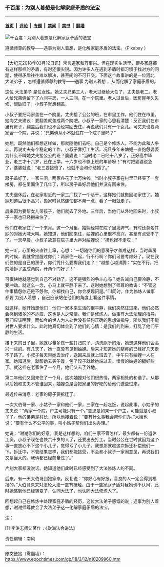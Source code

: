 ### 千百度：为别人着想是化解家庭矛盾的法宝

---

#### [首页](../../../..?n10209960) &nbsp;|&nbsp; [评论](../../../../../epoch-comment?n10209960) &nbsp;|&nbsp; [专题](../../../../../epoch-special?n10209960) &nbsp;|&nbsp; [禁闻](../../../../../epoch-news?n10209960) &nbsp;|&nbsp; [禁书](../../../../../books?n10209960) &nbsp;|&nbsp; [翻墙](https://github.com/gfw-breaker/nogfw/blob/master/README.md?n10209960)


<div><img alt="千百度：为别人着想是化解家庭矛盾的法宝" class="attachment-djy_600_400 size-djy_600_400 wp-post-image" src="https://i.epochtimes.com/assets/uploads/2018/03/Pixabay-1-600x400.jpg"/>
<div class="caption">
 <p>
  遵循师尊的教导——遇事为别人着想，是化解家庭矛盾的法宝。（Pixabay ）
 </p>
</div></div><hr/><div class="post_content" id="artbody" itemprop="articleBody">
 <!-- article content begin -->
 <p>
  【大纪元2018年03月12日讯】常言道家和万事兴。但在现实生活里，很多家庭都有这样那样的矛盾，有时还很尖锐。因为许多人在遇到矛盾时都习惯于找对方的问题，使得矛盾往往难以解决，甚至闹的不可开交。下面这个故事讲的是一位河北
  <ok href="https://www.epochtimes.com/gb/tag/%E5%A4%A7%E6%B3%95%E5%BC%9F%E5%AD%90.html">
   大法弟子
  </ok>
  ，怎样遵循师尊的教导——遇事
  <ok href="https://www.epochtimes.com/gb/tag/%E4%B8%BA%E5%88%AB%E4%BA%BA%E7%9D%80%E6%83%B3.html">
   为别人着想
  </ok>
  ，从而化解了家庭矛盾的。
 </p>
 <p>
  这位
  <ok href="https://www.epochtimes.com/gb/tag/%E5%A4%A7%E6%B3%95%E5%BC%9F%E5%AD%90.html">
   大法弟子
  </ok>
  是位女性。她丈夫兄弟三人，老大过继给大伯了，丈夫是老二。老人给兄弟俩留下了六间平房，一人三间，在一个院里。老人过世后，因房屋年久失修，很破旧了，小叔子就想翻盖。
 </p>
 <p>
  小叔子要把两家盖在一个院里。丈夫接了公公的班，在市里工作，他们住在市里。她向丈夫建议：要翻盖就盖成两个院吧。小叔子一家的心思我清楚：反正我们在市里有房子，翻盖后我们也不会经常回去住，再说我们只有一个女儿。可丈夫也要两家合一个院，并说：“兄弟俩从小不就住在一个院子里吗？”
 </p>
 <p>
  她想，既然他们都想这样做，那就随他们去吧。自己是个修炼人，不能为此和人争斗。再说丈夫有个稳定的工作，小叔子靠打工生活。况且多年来妯娌一直抱怨婆婆为什么不叫她丈夫接公公的班？婆婆说：“当时老二已经十八岁了，正好高中毕业，老三才十六岁，还在上学。十六岁也不够上班的年龄呀！”有时把婆婆说急了，婆婆就说：“老三要接班了，也就不会和你结婚了。”
 </p>
 <p>
  房子盖好了，一家三间，两家各花了七万块钱。当时小叔子家在村里已经买了一套楼房，都在里面住了几年了，所以房子盖好后他们并没有回来住。
 </p>
 <p>
  丈夫退休后，在老家附近的一家工厂找了一个活干，这样她们就搬回老家住了。妯娌知道后很不高兴，搬家时竟然连忙都不帮一点，看了一眼就走了。
 </p>
 <p>
  后来因为要帮女儿带孩子，他们就去了外地。三年后，当他们从外地回来时，小叔子一家也已经搬来住了。
 </p>
 <p>
  他们在老家住了一个来月。这一个月里，妯娌经常在院子里发脾气，有时还莫名其妙的对她大喊大叫。她知道，他们回来住，妯娌的心里很不高兴，甚至有点受不了了。一天早晨，小叔子故意在院子里大声对妯娌说：“撵也撵不走哎！”
 </p>
 <p>
  她一听，心里的火直往上窜，心想：“一切随你们的意房子才盖成这样，当时盖房的时候，我就曾提醒过你们：两家住一起，行不行啊？你们可要考虑好了。现在我们住的是自己的房子，你们凭什么要撵我们走？！”越想心越沸腾：“实在不行，把院墙拆了盖成两院，开两个门好了！”
 </p>
 <p>
  可很快她就感觉到自己不对劲了，这不是强烈的争斗心吗？她告诫自己要冷静，不要冲动。就这么一念，心马上就平静下来了。这时她想到了师尊的教诲：“不管这件事情怨你还是不怨你，你都找自己，你会发现问题。”[1]同时，作为修炼人做事都要
  <ok href="https://www.epochtimes.com/gb/tag/%E4%B8%BA%E5%88%AB%E4%BA%BA%E7%9D%80%E6%83%B3.html">
   为别人着想
  </ok>
  ，自己应该站在他们的角度上看这件事情。
 </p>
 <p>
  就这样，她开始想他们：他们一家本来生活的很平静，我们突然住进来，他们必然会感到诸多的不适应，这也是人之常情。我们是修炼人，做事有大法法理的指导，我们应该明理。而如今的世人为人处世没有任何正确的思想做指导，所以我们不能对世人要求什么。此时她真切体会到了他们的心情：是我们的到来，打乱了他们平静的生活。
 </p>
 <p>
  接下来的日子里，她就尽量多做一些打扫院子、清洗厕所的活，她想这样他们会高兴一些的。有几天了，她一直没有见到妯娌。后来才知道她的腿疼的已经好几天走不了路了。小叔子每天带她去治疗，送回来后就上班去了，中午只有妯娌一人在家。她知道后，就帮她去买午饭，包了饺子就给她端过去。慢慢的妯娌的腿好些了。就这样在老家住了一个月，他们又去了外地。
 </p>
 <p>
  第二年他们又回来住了一个月，这次妯娌对他们很热情，两家相处的和谐了。从那以后她和丈夫不管谁回来，妯娌总是会把家里的好吃的给他们送些过来。
 </p>
 <p>
  最近传来消息：老家的房子要拆迁了。
 </p>
 <p>
  一次大伯哥一家、小姑子一家和他们一家，三家在一起吃饭，说起此事。小姑子的丈夫说：“两家一个院，户主可能只有一个。”意思是如果一个户主，可能就是小叔子了。他的弟弟是村长，所以他接着说：“要有什么事我会帮你们办。”大嫂也说：“要有什么不公平的事，叫小姑子帮你们出头办理。”
 </p>
 <p>
  她说：“谢谢你们的好意。我是这样想的，咱们三家不管怎样，最少都有一份退休工资。小叔子现在也快六十岁的人了，还要出去打工。当时公公在世时就因为这个事一直放心不下这个小儿子，觉得亏了小儿子。我想那就趁这次拆迁补偿他们一下。拆迁中，不管结果怎样，我们都能接受，不会和小叔子一家闹意见，再说我们又是当大的。我俩都已经商量过了。”
 </p>
 <p>
  片刻大家都没说话。她知道他们此时已经感受到了大法修炼人的不同。
 </p>
 <p>
  后来，有一天大伯哥到她家来，反复说：“你好心有好报，善良的人一定会得到福报的。”大伯哥原来对法轮大法一直有抵触，由于一些家庭矛盾对我她也不认同，此时她感到他已经转变了，认同大法了，也认同大法修炼人了。
 </p>
 <p>
  回想起自己在修炼中处理家庭矛盾的经历，这位大法弟子感慨的说：遇事为别人着想，谢谢师尊教会了大法弟子这一化解家庭矛盾的法宝。
 </p>
 <p>
  注：
 </p>
 <p>
  [1] 李洪志师父著作：《欧洲法会讲法》
 </p>
 <p>
  责任编辑：南风
 </p>
 <!-- article content end -->
 <div id="below_article_ad">
 </div>
</div>


---

原文链接（需翻墙）：https://www.epochtimes.com/gb/18/3/12/n10209960.htm